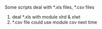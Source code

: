 Some scripts deal with *.xls files, *.csv files

1. deal *.xls with module xlrd & xlwt
2. *.csv file could use module csv next time